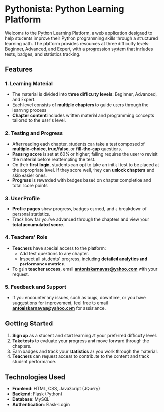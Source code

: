 # Pythonista: Python Learning Platform

Welcome to the Python Learning Platform, a web application designed to help students improve their Python programming skills through a structured learning path. The platform provides resources at three difficulty levels: Beginner, Advanced, and Expert, with a progression system that includes tests, badges, and statistics tracking.

## Features

### 1. Learning Material
- The material is divided into **three difficulty levels**: Beginner, Advanced, and Expert.
- Each level consists of **multiple chapters** to guide users through the learning process.
- **Chapter content** includes written material and programming concepts tailored to the user's level.

### 2. Testing and Progress
- After reading each chapter, students can take a test composed of **multiple-choice**, **true/false**, or **fill-the-gap** questions.
- **Passing score** is set at 60% or higher; failing requires the user to revisit the material before reattempting the test.
- On their **first login**, students can opt to take an initial test to be placed at the appropriate level. If they score well, they can **unlock chapters** and skip easier ones.
- **Progress** is rewarded with badges based on chapter completion and total score points.

### 3. User Profile
- **Profile pages** show progress, badges earned, and a breakdown of personal statistics.
- Track how far you’ve advanced through the chapters and view your **total accumulated score**.

### 4. Teachers' Role
- **Teachers** have special access to the platform:
  - Add test questions to any chapter.
  - Inspect all students' progress, including **detailed analytics and performance metrics**.
- To gain **teacher access**, email **antoniskarnavas@yahoo.com** with your request.

### 5. Feedback and Support
- If you encounter any issues, such as bugs, downtime, or you have suggestions for improvement, feel free to email **antoniskarnavas@yahoo.com** for assistance.

## Getting Started

1. **Sign up** as a student and start learning at your preferred difficulty level.
2. **Take tests** to evaluate your progress and move forward through the chapters.
3. Earn badges and track your **statistics** as you work through the material.
4. **Teachers** can request access to contribute to the content and track student performance.

## Technologies Used
- **Frontend**: HTML, CSS, JavaScript (JQuery)
- **Backend**: Flask (Python)
- **Database**: MySQL
- **Authentication**: Flask-Login
